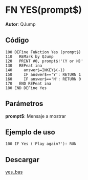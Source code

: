 # FN YES(prompt$)
**Autor**: QJump

## Código

```BASIC
100 DEFine FuNction Yes (prompt$)
110   REMark by QJump
120   PRINT #0, prompt$!'(Y or N)'
130   REPeat ina
140     answer$=INKEY$(-1)
150     IF answer$=='Y': RETURN 1
160     IF answer$=='N': RETURN 0
170   END REPeat ina
180 END DEFine Yes
```

## Parámetros

**prompt$**: Mensaje a mostrar

## Ejemplo de uso

```BASIC
100 IF Yes ('Play again?'): RUN
```

## Descargar

[yes_bas](../code/yes_bas)